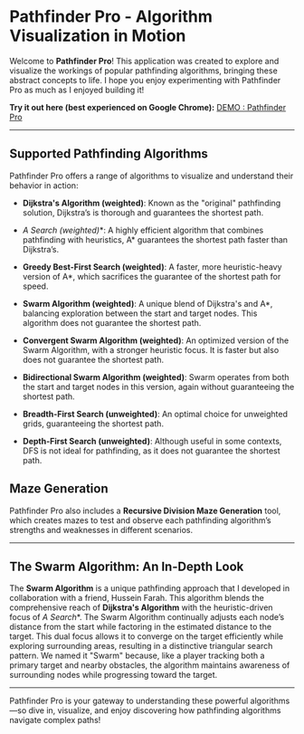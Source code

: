 # Pathfinder Pro - Algorithm Visualization in Motion

Welcome to **Pathfinder Pro**! This application was created to explore and visualize the workings of popular pathfinding algorithms, bringing these abstract concepts to life. I hope you enjoy experimenting with Pathfinder Pro as much as I enjoyed building it!

**Try it out here (best experienced on Google Chrome):** [ DEMO : Pathfinder Pro](https://pathfinder-pro-visualizing-algorithms-in.onrender.com/)

---

## Supported Pathfinding Algorithms

Pathfinder Pro offers a range of algorithms to visualize and understand their behavior in action:

- **Dijkstra's Algorithm (weighted)**: Known as the "original" pathfinding solution, Dijkstra’s is thorough and guarantees the shortest path.

- **A* Search (weighted)**: A highly efficient algorithm that combines pathfinding with heuristics, A* guarantees the shortest path faster than Dijkstra’s.

- **Greedy Best-First Search (weighted)**: A faster, more heuristic-heavy version of A*, which sacrifices the guarantee of the shortest path for speed.

- **Swarm Algorithm (weighted)**: A unique blend of Dijkstra's and A*, balancing exploration between the start and target nodes. This algorithm does not guarantee the shortest path.

- **Convergent Swarm Algorithm (weighted)**: An optimized version of the Swarm Algorithm, with a stronger heuristic focus. It is faster but also does not guarantee the shortest path.

- **Bidirectional Swarm Algorithm (weighted)**: Swarm operates from both the start and target nodes in this version, again without guaranteeing the shortest path.

- **Breadth-First Search (unweighted)**: An optimal choice for unweighted grids, guaranteeing the shortest path.

- **Depth-First Search (unweighted)**: Although useful in some contexts, DFS is not ideal for pathfinding, as it does not guarantee the shortest path.

## Maze Generation

Pathfinder Pro also includes a **Recursive Division Maze Generation** tool, which creates mazes to test and observe each pathfinding algorithm’s strengths and weaknesses in different scenarios.

---

## The Swarm Algorithm: An In-Depth Look

The **Swarm Algorithm** is a unique pathfinding approach that I developed in collaboration with a friend, Hussein Farah. This algorithm blends the comprehensive reach of **Dijkstra's Algorithm** with the heuristic-driven focus of **A* Search**. The Swarm Algorithm continually adjusts each node’s distance from the start while factoring in the estimated distance to the target. This dual focus allows it to converge on the target efficiently while exploring surrounding areas, resulting in a distinctive triangular search pattern. We named it "Swarm" because, like a player tracking both a primary target and nearby obstacles, the algorithm maintains awareness of surrounding nodes while progressing toward the target.

---

Pathfinder Pro is your gateway to understanding these powerful algorithms—so dive in, visualize, and enjoy discovering how pathfinding algorithms navigate complex paths!
